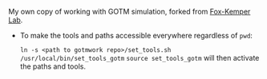 My own copy of working with GOTM simulation, forked from [Fox-Kemper Lab](https://gitlab.com/fox-kemper_lab/gotmwork.git).

* To make the tools and paths accessible everywhere regardless of `pwd`:

  `ln -s <path to gotmwork repo>/set_tools.sh /usr/local/bin/set_tools_gotm`
  `source set_tools_gotm` will then activate the paths and tools.
